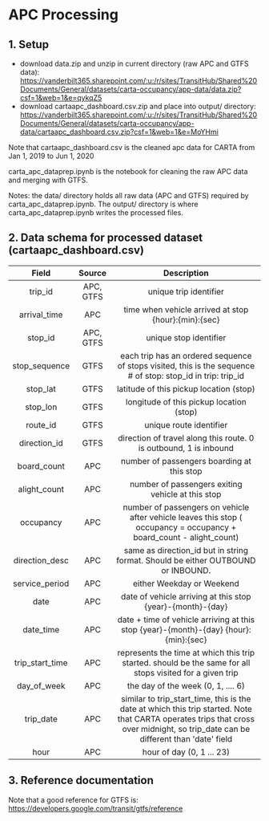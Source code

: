 # APC Processing

## 1. Setup

* download data.zip and unzip in current directory (raw APC and GTFS data): https://vanderbilt365.sharepoint.com/:u:/r/sites/TransitHub/Shared%20Documents/General/datasets/carta-occupancy/app-data/data.zip?csf=1&web=1&e=qykqZ5
* download cartaapc_dashboard.csv.zip and place into output/ directory: https://vanderbilt365.sharepoint.com/:u:/r/sites/TransitHub/Shared%20Documents/General/datasets/carta-occupancy/app-data/cartaapc_dashboard.csv.zip?csf=1&web=1&e=MoYHmi

Note that cartaapc_dashboard.csv is the cleaned apc data for CARTA from Jan 1, 2019 to Jun 1, 2020

carta_apc_dataprep.ipynb is the notebook for cleaning the raw APC data and merging with GTFS. 

Notes:
the data/ directory holds all raw data (APC and GTFS) required by carta_apc_dataprep.ipynb. The
output/ directory is where carta_apc_dataprep.ipynb writes the processed files.

## 2. Data schema for processed dataset (cartaapc_dashboard.csv)

| Field | Source | Description |
|:-----:|:------:|:-----------:|
| trip_id  | APC, GTFS | unique trip identifier |
| arrival_time | APC | time when vehicle arrived at stop {hour}:{min}:{sec} |
| stop_id | APC, GTFS | unique stop identifier |
| stop_sequence | GTFS | each trip has an ordered sequence of stops visited, this is the sequence # of stop: stop_id in trip: trip_id |
| stop_lat | GTFS | latitude of this pickup location (stop) |
| stop_lon | GTFS | longitude of this pickup location (stop) |
| route_id | GTFS | unique route identifier |
| direction_id | GTFS | direction of travel along this route. 0 is outbound, 1 is inbound |
| board_count | APC | number of passengers boarding at this stop |
| alight_count | APC | number of passengers exiting vehicle at this stop |
| occupancy | APC | number of passengers on vehicle after vehicle leaves this stop ( occupancy = occupancy + board_count - alight_count) |
| direction_desc | APC | same as direction_id but in string format. Should be either OUTBOUND or INBOUND. |
| service_period | APC | either Weekday or Weekend |
| date | APC | date of vehicle arriving at this stop {year}-{month}-{day}|
| date_time | APC | date + time of vehicle arriving at this stop {year}-{month}-{day} {hour}:{min}:{sec} |
| trip_start_time | APC | represents the time at which this trip started. should be the same for all stops visited for a given trip |
| day_of_week | APC | the day of the week (0, 1, .... 6) |
| trip_date | APC | similar to trip_start_time, this is the date at which this trip started. Note that CARTA operates trips that cross over midnight, so trip_date can be different than 'date' field |
| hour | APC | hour of day (0, 1 ... 23) |


## 3. Reference documentation
Note that a good reference for GTFS is: https://developers.google.com/transit/gtfs/reference